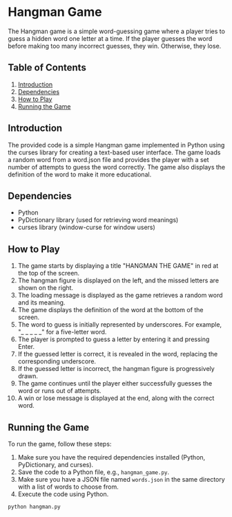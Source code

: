 # Hangman Game 

The Hangman game is a simple word-guessing game where a player tries to guess a hidden word one letter at a time. If the player guesses the word before making too many incorrect guesses, they win. Otherwise, they lose.

## Table of Contents
1. [Introduction](#introduction)
2. [Dependencies](#dependencies)
3. [How to Play](#how-to-play)
4. [Running the Game](#running-the-game)

## Introduction

The provided code is a simple Hangman game implemented in Python using the curses library for creating a text-based user interface. The game loads a random word from a word.json file
and provides the player with a set number of attempts to guess the word correctly. The game also displays the definition of the word to make it more educational.

## Dependencies

- Python
- PyDictionary library (used for retrieving word meanings)
- curses library (window-curse for window users)

## How to Play

1. The game starts by displaying a title "HANGMAN THE GAME" in red at the top of the screen.
2. The hangman figure is displayed on the left, and the missed letters are shown on the right.
3. The loading message is displayed as the game retrieves a random word and its meaning.
4. The game displays the definition of the word at the bottom of the screen.
5. The word to guess is initially represented by underscores. For example, "_ _ _ _ _" for a five-letter word.
6. The player is prompted to guess a letter by entering it and pressing Enter.
7. If the guessed letter is correct, it is revealed in the word, replacing the corresponding underscore.
8. If the guessed letter is incorrect, the hangman figure is progressively drawn.
9. The game continues until the player either successfully guesses the word or runs out of attempts.
10. A win or lose message is displayed at the end, along with the correct word.

## Running the Game

To run the game, follow these steps:

1. Make sure you have the required dependencies installed (Python, PyDictionary, and curses).
2. Save the code to a Python file, e.g., `hangman_game.py`.
3. Make sure you have a JSON file named `words.json` in the same directory with a list of words to choose from.
4. Execute the code using Python.

```bash
python hangman.py
```

